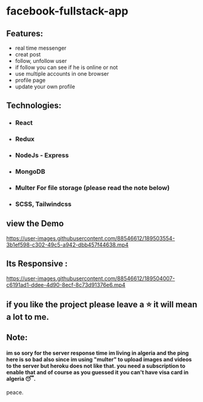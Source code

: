 # facebook-fullstack-app
## Features:
- real time messenger
- creat post
- follow, unfollow user
- if follow you can see if he is online or not
- use multiple accounts in one browser
- profile page
- update your own profile
## Technologies:
- ### React
- ### Redux
- ### NodeJs - Express
- ### MongoDB
- ### Multer For file storage (please read the note below)
- ### SCSS, Tailwindcss
 
## view the Demo
https://user-images.githubusercontent.com/88546612/189503554-3b1ef598-c302-49c5-a942-dbb457f44638.mp4

## Its Responsive :
https://user-images.githubusercontent.com/88546612/189504007-c6191ad1-ddee-4d90-8ecf-8c73d91376e6.mp4



## if you like the project please leave a ⭐ it will mean a lot to me. 


## Note:
#### im so sory for the server response time im living in algeria and the ping here is so bad also since im using "multer" to upload images and videos to the server but heroku does not like that. you need a subscription to enable that and of course as you guessed it you can't have visa card in algeria 😴.

peace.
